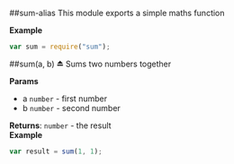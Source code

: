 <a name="module_sum-alias"></a>
##sum-alias
This module exports a simple maths function

**Example**  
```js
var sum = require("sum");
```

<a name="module_sum"></a>
##sum(a, b) ⏏
Sums two numbers together

**Params**

- a `number` - first number
- b `number` - second number

**Returns**: `number` - the result  
**Example**  
```js
var result = sum(1, 1);
```
